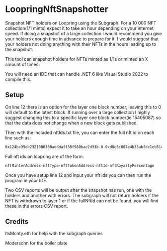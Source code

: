 # LoopringNftSnapshotter
Snapshot NFT holders on Loopring using the Subgraph. For a 10 000 NFT collection(1/1 mints) expect it to take an hour depending on your internet speed. If doing a snapshot of a large collection I would recommend you give your holders enough time in advance to prepare for it. I would suggest that your holders not doing anything with their NFTs in the hours leading up to the snapshot.

This tool can snapshot holders for NFTs minted as 1/1s or minted an X amount of times.

You will need an IDE that can handle .NET 6 like Visual Studio 2022 to compile this.

## Setup

On line 12 there is an option for the layer one block number, leaving this to 0 will default to the latest block. If running over a large collection I highly suggest changing this to a specific layer one block number(ie 15405087) so that the data does not change when a new block gets published.

Then with the included nftIds.txt file, you can enter the full nft id on each line such as:

```bash 
0x124be95eb2321386360adddaff38f980bae2d33b-0-0xd8e8c807e4b33abfde1eb514e798f700ca4e361b-0xf11780791dfef9ca79a07f046e98ef0efdebecfaa763b24eb61ccaaca3132d32-10
```
Full nft ids on loopring are of the form:

```bash
nftMinterAddress-nftType-nftTokenAddress-nftId-nftRoyaltyPercentage
```
Once you have setup line 12 and input your nft ids you can then run the program in your IDE.

Two CSV reports will be output after the snapshot has run, one with the holders and another with errors. The subgraph will not return holders if the NFT is withdrawn to layer 1 or if the fullNftId can not be found, you will find these in the errors CSV report.

## Credits
ItsMonty.eth for help with the subgraph queries

Modersohn for the boiler plate
